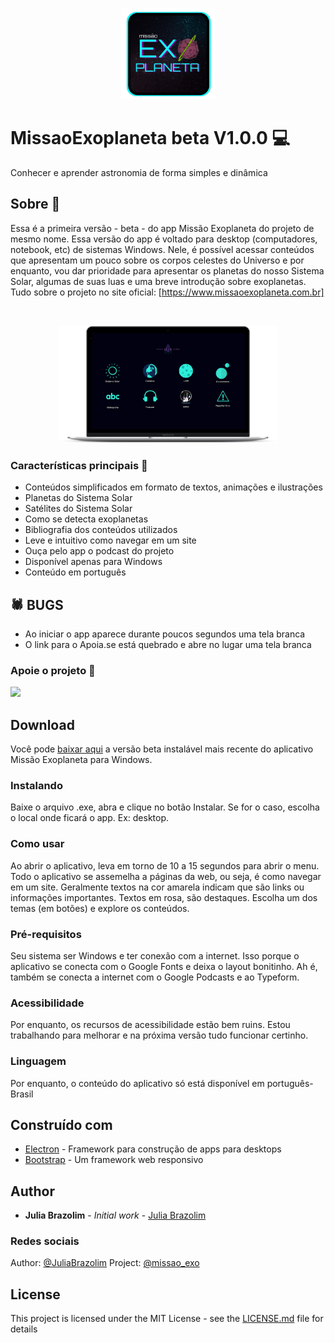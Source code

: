 <p align="center">
  <img width="150" src="/logo.png">
</p>

# MissaoExoplaneta beta V1.0.0 💻
Conhecer e aprender astronomia de forma simples e dinâmica

## Sobre 🌌
Essa é a primeira versão - beta - do app Missão Exoplaneta do projeto de mesmo nome. Essa versão do app é voltado para desktop (computadores, notebook, etc) de sistemas Windows. Nele, é possível acessar conteúdos que apresentam um pouco sobre os corpos celestes do Universo e por enquanto, vou dar prioridade para apresentar os planetas do nosso Sistema Solar, algumas de suas luas e uma breve introdução sobre exoplanetas.
Tudo sobre o projeto no site oficial: [https://www.missaoexoplaneta.com.br]

<br>
<p align="center">
  <img width="350" src="/mck1.png">
</p>

### Características principais 📖
<ul>
  <li>Conteúdos simplificados em formato de textos, animações e ilustrações</li>
  <li>Planetas do Sistema Solar</li>
  <li>Satélites do Sistema Solar</li>
  <li>Como se detecta exoplanetas</li>
  <li>Bibliografia dos conteúdos utilizados</li>
  <li>Leve e intuitivo como navegar em um site</li>
  <li>Ouça pelo app o podcast do projeto</li>
  <li>Disponível apenas para Windows</li>
  <li>Conteúdo em português</li>
</ul>


## 🕷 BUGS
- Ao iniciar o app aparece durante poucos segundos uma tela branca
- O link para o Apoia.se está quebrado e abre no lugar uma tela branca

### Apoie o projeto 💜
<a href="https://apoia.se/missaoexoplaneta"><p align="left">
  <img width="150" src="https://i.imgur.com/tW794Q9.png">
</p></a>


## Download
Você pode [baixar aqui](https://github.com/JuliaBrazolim/MissaoExoplaneta/releases) a versão beta instalável mais recente do aplicativo Missão Exoplaneta para Windows.

### Instalando
Baixe o arquivo .exe, abra e clique no botão Instalar. Se for o caso, escolha o local onde ficará o app. Ex: desktop.

### Como usar
Ao abrir o aplicativo, leva em torno de 10 a 15 segundos para abrir o menu. Todo o aplicativo se assemelha a páginas da web, ou seja, é como navegar em um site. Geralmente textos na cor amarela indicam que são links ou informações importantes. Textos em rosa, são destaques. Escolha um dos temas (em botões) e explore os conteúdos.

### Pré-requisitos
Seu sistema ser Windows e ter conexão com a internet. Isso porque o aplicativo se conecta com o Google Fonts e deixa o layout bonitinho. Ah é, também se conecta a internet com o Google Podcasts e ao Typeform.

### Acessibilidade
Por enquanto, os recursos de acessibilidade estão bem ruins. Estou trabalhando para melhorar e na próxima versão tudo funcionar certinho.

### Linguagem
Por enquanto, o conteúdo do aplicativo só está disponível em português-Brasil

## Construído com

* [Electron](http://www.dropwizard.io/1.0.2/docs/) - Framework para construção de apps para desktops
* [Bootstrap](https://getbootstrap.com/) - Um framework web responsivo

## Author

* **Julia Brazolim** - *Initial work* - [Julia Brazolim](https://github.com/JuliaBrazolim)

### Redes sociais

Author: [@JuliaBrazolim](https://twitter.com/JuliaBrazolim)
Project: [@missao_exo](https://twitter.com/missao_exo)


## License

This project is licensed under the MIT License - see the [LICENSE.md](LICENSE.md) file for details
